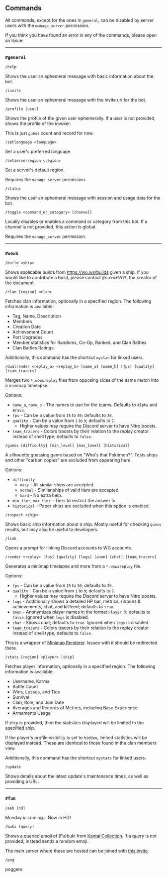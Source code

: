 ## Commands

All commands, except for the ones in `general`, can be disabled by server users with the `manage_server` permission.

If you think you have found an error in any of the commands, please open an Issue.

---

### `#general`

`/help`

Shows the user an ephemeral message with basic information about the bot.

`/invite`

Shows the user an ephemeral message with the invite url for the bot.

`/profile [user]`

Shows the profile of the given user ephemerally.
If a user is not provided, shows the profile of the invoker.

This is just `guess` count and record for now.

`/setlanguage <language>`

Set a user's preferred language.

`/setserverregion <region>`

Set a server's default region.

Requires the `manage_server` permission.

`/status`

Shows the user an ephemeral message with session and usage data for the bot.

`/toggle <command_or_category> [channel]`

Locally disables or enables a command or category from this bot. If a channel is not provided, this action is global.

Requires the `manage_server` permission.

---

### `#wows`

`/build <ship>`

Shows applicable builds from https://wo.ws/builds given a ship. If you would like to contribute a build, please contact `@Yurra#3315`, the creator of the document.

`/clan [region] <clan>`

Fetches clan information, optionally in a specified region.
The following information is available:

- Tag, Name, Description
- Members
- Creation Date
- Achievement Count
- Port Upgrades
- Member statistics for Randoms, Co-Op, Ranked, and Clan Battles
- Clan Battles Ratings

Additionally, this command has the shortcut `myclan` for linked users.

`/dualrender <replay_a> <replay_b> [name_a] [name_b] [fps] [quality] [team_tracers]`

Merges two `*.wowsreplay` files from opposing sides of the same match into a minimap timelapse.

Options:
- `name_a`, `name_b` - The names to use for the teams. Defaults to `Alpha` and `Bravo`.
- `fps` - Can be a value from `15` to `30`; defaults to `20`.
- `quality` - Can be a value from `1` to `9`; defaults to `7`.
  - Higher values may require the Discord server to have Nitro boosts.
- `team_tracers` - Colors tracers by their relation to the replay creator instead of shell type; defaults to `false`.

`/guess [difficulty] [min_level] [max_level] [historical]`

A silhouette guessing game based on "Who's that Pokémon?". 
Tests ships and other "carbon copies" are excluded from appearing here.

Options:

- `difficulty`
  - `easy` - All similar ships are accepted.
  - `normal` - Similar ships of valid tiers are accepted.
  - `hard` - No extra help.
- `min_tier`, `max_tier` - Tiers to restrict the answer to.
- `historical` - Paper ships are excluded when this option is enabled.

`/inspect <ship>`

Shows basic ship information about a ship. Mostly useful for checking `guess` results, but may also be useful to developers.

`/link`

Opens a prompt for linking Discord accounts to WG accounts.

`/render <replay> [fps] [quality] [logs] [anon] [chat] [team_tracers]`

Generates a minimap timelapse and more from a `*.wowsreplay` file.

Options:
- `fps` - Can be a value from `15` to `30`; defaults to `20`.
- `quality` - Can be a value from `1` to `9`; defaults to `7`.
  - Higher values may require the Discord server to have Nitro boosts.
- `logs` - Additionally shows a detailed HP bar, metrics, ribbons & achievements, chat, and killfeed; defaults to `true`.
- `anon` - Anonymizes player names in the format `Player X`; defaults to `false`. Ignored when `logs` is disabled.
- `chat` - Shows chat; defaults to `true`. Ignored when `logs` is disabled.
- `team_tracers` - Colors tracers by their relation to the replay creator instead of shell type; defaults to `false`.

This is a wrapper of [Minimap Renderer](https://github.com/WoWs-Builder-Team/minimap_renderer).
Issues with it should be redirected there.

`/stats [region] <player> [ship]`

Fetches player information, optionally in a specified region.
The following information is available:

- Username, Karma
- Battle Count
- Wins, Losses, and Ties
- Survival
- Clan, Role, and Join Date
- Averages and Records of Metrics, including Base Experience
- Armaments Usage

If `ship` is provided, then the statistics displayed will be limited to the specified ship.

If the player's profile visibility is set to `hidden`, limited statistics will be displayed instead. 
These are identical to those found in the clan members view.

Additionally, this command has the shortcut `mystats` for linked users.

`/update`

Shows details about the latest update's maintenance times, as well as providing a URL.

---

### `#fun`

`/aah [hd]`

Monday is coming...
Now in HD!

`/buki [query]`

Shows a queried emoji of (Fu)buki from [Kantai Collection](https://en.wikipedia.org/wiki/Kantai_Collection).
If a query is not provided, instead sends a random emoji.

The main server where these are hosted can be joined with [this invite](https://discord.gg/TcumFwj).

`/pog`

poggers
